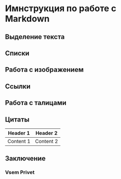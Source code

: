 # Имнструкция по работе с Markdown
## Выделение текста 
## Списки
## Работа с изображением
## Ссылки
## Работа с талицами
## Цитаты


| Header 1 | Header 2 |
| -------- | :-------: |
| Content 1| Content 2|


## Заключение 
### Vsem Privet
